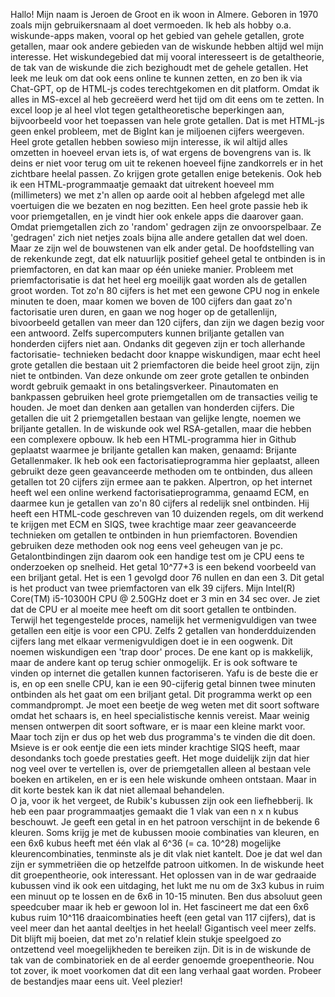Hallo! Mijn naam is Jeroen de Groot en ik woon in Almere. Geboren in 1970 zoals mijn gebruikersnaam al doet vermoeden. Ik heb als hobby o.a. wiskunde-apps maken, vooral op het gebied van gehele getallen, grote getallen, maar ook andere gebieden van de wiskunde hebben altijd wel mijn interesse. 
Het wiskundegebied dat mij vooral interesseert is de getaltheorie, de tak van de wiskunde die zich bezighoudt met de gehele getallen.
Het leek me leuk om dat ook eens online te kunnen zetten, en zo ben ik via Chat-GPT, op de HTML-js codes terechtgekomen en dit platform. Omdat ik alles in MS-excel al heb gecreëerd werd het tijd om dit eens om te zetten. 
In excel loop je al heel vlot tegen getaltheoretische beperkingen aan, bijvoorbeeld voor het toepassen van hele grote getallen. Dat is met HTML-js geen enkel probleem, met de BigInt kan je miljoenen cijfers weergeven.
Heel grote getallen hebben sowieso mijn interesse, ik wil altijd alles omzetten in hoeveel ervan iets is, of wat ergens de bovengrens van is. Ik deins er niet voor terug om uit te rekenen hoeveel fijne zandkorrels
er in het zichtbare heelal passen. Zo krijgen grote getallen enige betekenis. Ook heb ik een HTML-programmaatje gemaakt dat uitrekent hoeveel mm (millimeters) we met z'n allen op aarde ooit al hebben afgelegd met alle 
voertuigen die we bezaten en nog bezitten. 
Een heel grote passie heb ik voor priemgetallen, en je vindt hier ook enkele apps die daarover gaan. Omdat priemgetallen zich zo 'random' gedragen zijn ze onvoorspelbaar. Ze 'gedragen' zich niet netjes zoals bijna alle andere getallen dat wel doen. Maar ze zijn wel de bouwstenen van elk ander getal.
De hoofdstelling van de rekenkunde zegt, dat elk natuurlijk positief geheel getal te ontbinden is in priemfactoren, en dat kan maar op één unieke manier. Probleem met priemfactorisatie is dat het heel erg moeilijk gaat worden als 
de getallen groot worden. Tot zo'n 80 cijfers is het met een gewone CPU nog in enkele minuten te doen, maar komen we boven de 100 cijfers dan gaat zo'n factorisatie uren duren, en gaan we nog hoger op de getallenlijn, bivoorbeeld getallen van meer dan 120 cijfers, dan zijn we dagen bezig voor een antwoord. 
Zelfs supercomputers kunnen briljante getallen van honderden cijfers niet aan.
Ondanks dit gegeven zijn er toch allerhande factorisatie-
technieken bedacht door knappe wiskundigen, maar echt heel grote getallen die bestaan uit 2 priemfactoren die beide heel groot zijn, zijn niet te ontbinden. Van deze onkunde om zeer grote getallen te onbinden
wordt gebruik gemaakt in ons betalingsverkeer. Pinautomaten en bankpassen gebruiken heel grote priemgetallen om de transacties veilig te houden. Je moet dan denken aan getallen van honderden cijfers. Die getallen die
uit 2 priemgetallen bestaan van gelijke lengte, noemen we briljante getallen. In de wiskunde ook wel RSA-getallen, maar die hebben een complexere opbouw. Ik heb een HTML-programma hier in Github geplaatst waarmee je
briljante getallen kan maken, genaamd: Brijante Getallenmaker. Ik heb ook een factorisatieprogramma hier geplaatst, alleen gebruikt deze geen geavanceerde methoden om te ontbinden, dus alleen getallen tot 20 cijfers 
zijn ermee aan te pakken. Alpertron, op het internet heeft wel een online werkend factorisatieprogramma, genaamd ECM, en daarmee kun je getallen van zo'n 80 cijfers al redelijk snel ontbinden. Hij heeft een HTML-code 
geschreven van 10 duizenden regels, om dit werkend te krijgen met ECM en SIQS, twee krachtige maar zeer geavanceerde technieken om getallen te ontbinden in hun priemfactoren. Bovendien gebruiken deze methoden ook
nog eens veel geheugen van je pc. Getalontbindingen zijn daarom ook een handige test om je CPU eens te onderzoeken op snelheid. Het getal 10^77+3 is een bekend voorbeeld van een briljant getal. Het is een 1 gevolgd 
door 76 nullen en dan een 3. Dit getal is het product van twee priemfactoren van elk 39 cijfers. Mijn Intel(R) Core(TM) i5-10300H CPU @ 2.50GHz doet er 3 min en 34 sec over. Je ziet dat de CPU er al moeite mee 
heeft om dit soort getallen te ontbinden. Terwijl het tegengestelde proces, namelijk het vermenigvuldigen van twee getallen een eitje is voor een CPU. Zelfs 2 getallen van honderdduizenden cijfers lang met elkaar
vermenigvuldigen doet ie in een oogwenk. Dit noemen wiskundigen een 'trap door' proces. De ene kant op is makkelijk, maar de andere kant op terug schier onmogelijk. Er is ook software te vinden op internet die 
getallen kunnen factoriseren. Yafu is de beste die er is, en op een snelle CPU, kan ie een 90-cijferig getal binnen twee minuten ontbinden als het gaat om een briljant getal. Dit programma werkt op een commandprompt.
Je moet een beetje de weg weten met dit soort software omdat het schaars is, en heel specialistische kennis vereist. Maar weinig mensen ontwerpen dit soort software, er is maar een kleine markt voor. Maar
toch zijn er dus op het web dus programma's te vinden die dit doen. Msieve is er ook eentje die een iets minder krachtige SIQS heeft, maar desondanks toch goede prestaties geeft. 
Het moge duidelijk zijn dat hier nog veel over te vertellen is, over de priemgetallen alleen al bestaan vele boeken en artikelen, en er is een hele wiskunde omheen ontstaan. Maar in dit korte bestek kan ik dat niet allemaal behandelen.  
O ja, voor ik het vergeet, de Rubik's kubussen zijn ook een liefhebberij. Ik heb een paar programmaatjes gemaakt die 1 vlak van een n x n kubus beschouwt. Je geeft een getal in en het patroon verschijnt in de bekende 6
kleuren. Soms krijg je met de kubussen mooie combinaties van kleuren, en een 6x6 kubus heeft met één vlak al 6^36 (= ca. 10^28) mogelijke kleurencombinaties, tenminste als je dit vlak niet kantelt. Doe je dat 
wel dan zijn er symmetriëen die op hetzelfde patroon uitkomen. In de wiskunde heet dit groepentheorie, ook interessant. 
Het oplossen van in de war gedraaide kubussen vind ik ook een uitdaging, het lukt me nu om de 3x3 kubus in ruim een minuut op te lossen en de 6x6 in 10-15 minuten. Ben dus absoluut geen speedcuber maar ik heb er gewoon lol in. Het fascineert me dat een 6x6 kubus ruim 10^116 draaicombinaties heeft (een getal van 117 cijfers), 
dat is veel meer dan het aantal deeltjes in het heelal! Gigantisch veel meer zelfs. Dit blijft mij boeien, dat met zo'n relatief klein stukje speelgoed zo ontzettend veel moegelijkheden te bereiken zijn. Dit is in de wiskunde de tak van de combinatoriek en de al eerder genoemde groepentheorie.
Nou tot zover, ik moet voorkomen dat dit een lang verhaal gaat worden.
Probeer de bestandjes maar eens uit. Veel plezier!
